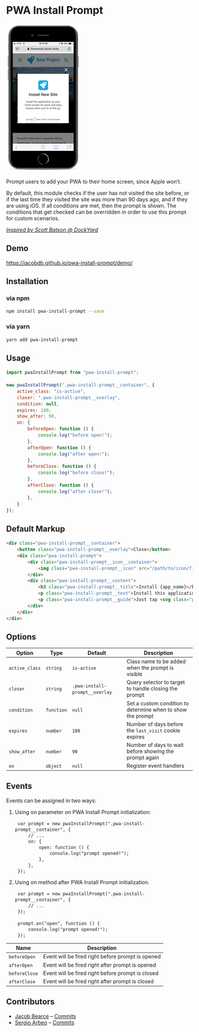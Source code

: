 # PWA Install Prompt

![screenshot](screenshot.png)

Prompt users to add your PWA to their home screen, since Apple won’t.

By default, this module checks if the user has not visited the site before, or if the last time they visited the site was more than 90 days ago, and if they are using iOS. If all conditions are met, then the prompt is shown. The conditions that get checked can be overridden in order to use this prompt for custom scenarios.

*[Inspired by Scott Batson @ DockYard](https://dockyard.com/blog/2017/09/27/encouraging-pwa-installation-on-ios)*

## Demo

https://jacobdb.github.io/pwa-install-prompt/demo/

## Installation

### via npm

```sh
npm install pwa-install-prompt --save
```

### via yarn

```sh
yarn add pwa-install-prompt
```

## Usage

```js
import pwaInstallPrompt from "pwa-install-prompt";

new pwaInstallPrompt(".pwa-install-prompt__container", {
    active_class: "is-active",
    closer: ".pwa-install-prompt__overlay",
    condition: null,
    expires: 180,
    show_after: 90,
    on: {
        beforeOpen: function () {
            console.log("before open!");
        },
        afterOpen: function () {
            console.log("after open!");
        },
        beforeClose: function () {
            console.log("before close!");
        },
        afterClose: function () {
            console.log("after close!");
        },
    }
});
```

## Default Markup

```html
<div class="pwa-install-prompt__container">
    <button class="pwa-install-prompt__overlay">Close</button>
    <div class="pwa-install-prompt">
        <div class="pwa-install-prompt__icon__container">
            <img class="pwa-install-prompt__icon" src="/path/to/icon/file.png" alt="{app_name}" />
        </div>
        <div class="pwa-install-prompt__content">
            <h3 class="pwa-install-prompt__title">Install {app_name}</h3>
            <p class="pwa-install-prompt__text">Install this application on your home screen for quick and easy access when you’re on the go.</p>
            <p class="pwa-install-prompt__guide">Just tap <svg class="pwa-install-prompt__guide__icon" viewBox="0 0 128 128" xmlns="http://www.w3.org/2000/svg" xmlns:xlink="http://www.w3.org/1999/xlink"><title>Share</title><path fill="#007AFF" d="M48.883,22.992L61.146,10.677L61.146,78.282C61.146,80.005 62.285,81.149 64,81.149C65.715,81.149 66.854,80.005 66.854,78.282L66.854,10.677L79.117,22.992C79.693,23.57 80.256,23.853 81.114,23.853C81.971,23.853 82.534,23.57 83.11,22.992C84.25,21.848 84.25,20.125 83.11,18.981L65.997,1.794C65.715,1.511 65.421,1.215 65.139,1.215C64.563,0.932 63.718,0.932 62.861,1.215C62.579,1.498 62.285,1.498 62.003,1.794L44.89,18.981C43.75,20.125 43.75,21.848 44.89,22.992C46.029,24.149 47.744,24.149 48.883,22.992ZM103.936,35.32L81.114,35.32L81.114,41.053L103.936,41.053L103.936,121.27L24.064,121.27L24.064,41.053L46.886,41.053L46.886,35.32L24.064,35.32C20.928,35.32 18.355,37.904 18.355,41.053L18.355,121.27C18.355,124.419 20.928,127.003 24.064,127.003L103.936,127.003C107.072,127.003 109.645,124.419 109.645,121.27L109.645,41.053C109.645,37.891 107.072,35.32 103.936,35.32Z" /></svg> then “Add to Home Screen”</p>
        </div>
    </div>
</div>
```

## Options

| Option         | Type       | Default                                 | Description                                                 |
|----------------|------------|-----------------------------------------|-------------------------------------------------------------|
| `active_class` | `string`   | `is-active`                             | Class name to be added when the prompt is visible           |
| `closer`       | `string`   | `.pwa-install-prompt__overlay`          | Query selector to target to handle closing the prompt       |
| `condition`    | `function` | `null`                                  | Set a custom condition to determine when to show the prompt |
| `expires`      | `number`   | `180`                                   | Number of days before the `last_visit` cookie expires       |
| `show_after`   | `number`   | `90`                                    | Number of days to wait before showing the prompt again      |
| `on`           | `object`   | `null`                                  | Register event handlers                                     |

## Events

Events can be assigned in two ways:

1. Using on parameter on PWA Install Prompt initialization:

        var prompt = new pwaInstallPrompt(".pwa-install-prompt__container", {
            // ...
            on: {
                open: function () {
                    console.log("prompt opened!");
                },
            },
        });

2. Using on method after PWA Install Prompt initialization.

        var prompt = new pwaInstallPrompt(".pwa-install-prompt__container", {
            // ...
        });

        prompt.on("open", function () {
            console.log("prompt opened!");
        });

| Name          | Description                                       |
|---------------|---------------------------------------------------|
| `beforeOpen`  | Event will be fired right before prompt is opened |
| `afterOpen`   | Event will be fired right after prompt is opened  |
| `beforeClose` | Event will be fired right before prompt is closed |
| `afterClose`  | Event will be fired right after prompt is closed  |

## Contributors

- [Jacob Bearce](https://github.com/JacobDB) &ndash; [Commits](https://github.com/JacobDB/pwa-install-prompt/commits?author=JacobDB)
- [Sergio Arbeo](https://github.com/Serabe) &ndash; [Commits](https://github.com/JacobDB/pwa-install-prompt/commits?author=Serabe)
